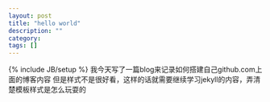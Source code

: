 ```yaml
---
layout: post
title: "hello world"
description: ""
category: 
tags: []
---
```

{% include JB/setup %}
我今天写了一篇blog来记录如何搭建自己github.com上面的博客内容
但是样式不是很好看，这样的话就需要继续学习jekyll的内容，弄清楚模板样式是怎么玩耍的

